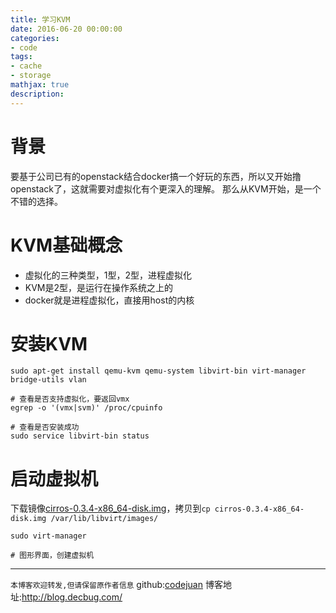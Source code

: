```yaml
---
title: 学习KVM
date: 2016-06-20 00:00:00
categories:
- code
tags: 
- cache
- storage
mathjax: true
description: 
---
```


# 背景

要基于公司已有的openstack结合docker搞一个好玩的东西，所以又开始撸openstack了，这就需要对虚拟化有个更深入的理解。
那么从KVM开始，是一个不错的选择。

<!--more-->

# KVM基础概念
- 虚拟化的三种类型，1型，2型，进程虚拟化
- KVM是2型，是运行在操作系统之上的
- docker就是进程虚拟化，直接用host的内核

# 安装KVM
```
sudo apt-get install qemu-kvm qemu-system libvirt-bin virt-manager bridge-utils vlan

# 查看是否支持虚拟化，要返回vmx
egrep -o '(vmx|svm)' /proc/cpuinfo

# 查看是否安装成功
sudo service libvirt-bin status
```

# 启动虚拟机

下载镜像[cirros-0.3.4-x86_64-disk.img](http://download.cirros-cloud.net/0.3.4/cirros-0.3.4-x86_64-disk.img)，拷贝到`cp cirros-0.3.4-x86_64-disk.img /var/lib/libvirt/images/`

```
sudo virt-manager

# 图形界面，创建虚拟机

```


----------------------------

`本博客欢迎转发,但请保留原作者信息`
github:[codejuan](https://github.com/CodeJuan)
博客地址:http://blog.decbug.com/

